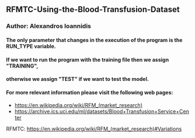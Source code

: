 ## RFMTC-Using-the-Blood-Transfusion-Dataset
### Author: Alexandros Ioannidis

#### The only parameter that changes in the execution of the program is the RUN_TYPE variable. 
#### If we want to run the program with the training file then we assign "TRAINING",
####  otherwise we assign "TEST" if we want to test the model.

#### For more relevant information please visit the following web pages:
- https://en.wikipedia.org/wiki/RFM_(market_research)
- https://archive.ics.uci.edu/ml/datasets/Blood+Transfusion+Service+Center

RFMTC: https://en.wikipedia.org/wiki/RFM_(market_research)#Variations
